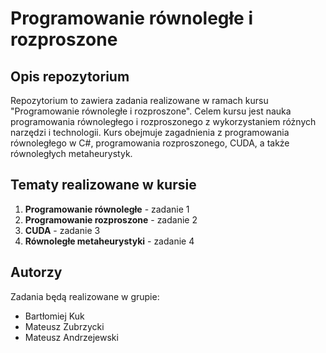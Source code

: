 # Programowanie równoległe i rozproszone

## Opis repozytorium

Repozytorium to zawiera zadania realizowane w ramach kursu "Programowanie równoległe i rozproszone". Celem kursu jest nauka programowania równoległego i rozproszonego z wykorzystaniem różnych narzędzi i technologii. Kurs obejmuje zagadnienia z programowania równoległego w C#, programowania rozproszonego, CUDA, a także równoległych metaheurystyk.

## Tematy realizowane w kursie

1. **Programowanie równoległe**  - zadanie 1
2. **Programowanie rozproszone**  - zadanie 2
3. **CUDA**  - zadanie 3
4. **Równoległe metaheurystyki**   - zadanie 4

## Autorzy
Zadania będą realizowane w grupie:
- Bartłomiej Kuk
- Mateusz Zubrzycki
- Mateusz Andrzejewski

